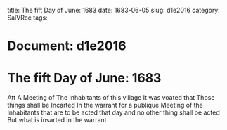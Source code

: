 title: The fift Day of June: 1683
date: 1683-06-05
slug: d1e2016
category: SalVRec
tags: 




# Document: d1e2016


# The fift Day of June: 1683

Att A Meeting of The Inhabitants of this village It was voated that Those things shall be Incarted In the warrant for a publique Meeting of the Inhabitants that are to be acted that day and no other thing shall be acted But what is insarted in the warrant

